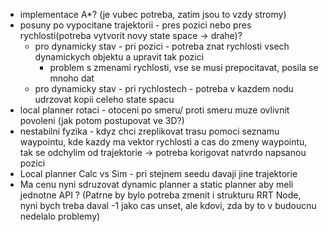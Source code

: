 * implementace A*? (je vubec potreba, zatim jsou to vzdy stromy)
* posuny po vypocitane trajektorii - pres pozici nebo pres rychlosti(potreba vytvorit novy state space -> drahe)?
   * pro dynamicky stav - pri pozici - potreba znat rychlosti vsech dynamickych objektu a upravit tak pozici
     * problem s zmenami rychlosti, vse se musi prepocitavat, posila se mnoho dat 
   * pro dynamicky stav - pri rychlostech - potreba v kazdem nodu udrzovat kopii celeho state spacu
* local planner rotaci - otoceni po smeru/ proti smeru muze ovlivnit povoleni (jak potom postupovat ve 3D?)
* nestabilni fyzika - kdyz chci zreplikovat trasu pomoci seznamu waypointu, kde kazdy ma vektor rychlosti a cas do zmeny waypointu,
    tak se odchylim od trajektorie -> potreba korigovat natvrdo napsanou pozici
* Local planner Calc vs Sim - pri stejnem seedu davaji jine trajektorie
* Ma cenu nyni sdruzovat dynamic planner a static planner aby meli jednotne API ? (Patrne by bylo potreba zmenit i strukturu RRT Node, nyni bych treba daval -1 jako cas unset, ale kdovi, zda by to v budoucnu nedelalo problemy)